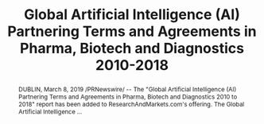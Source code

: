 ---
category: news
title: Global Artificial Intelligence (AI) Partnering Terms and Agreements in Pharma, Biotech and Diagnostics 2010-2018
abstract: DUBLIN, March 8, 2019 /PRNewswire/ -- The "Global Artificial Intelligence (AI) Partnering Terms and Agreements in Pharma, Biotech and Diagnostics 2010 to 2018" report has been added to ResearchAndMarkets.com's offering. The Global Artificial Intelligence ...
publishedDateTime: 2019-03-08T13:57:00Z
sourceUrl: https://www.prnewswire.com/news-releases/global-artificial-intelligence-ai-partnering-terms-and-agreements-in-pharma-biotech-and-diagnostics-2010-2018-300809151.html
type: webcontent

provider:
  name: PR Newswire
  id: default
tags:
    - AI

images: 
    -url: None
    width: 0
    height: 0
    quality: None
    title: None
    attribution: 
    focalRegion:
      x1: 0
      x2: 0
      y1: 0
      y2: 0

---